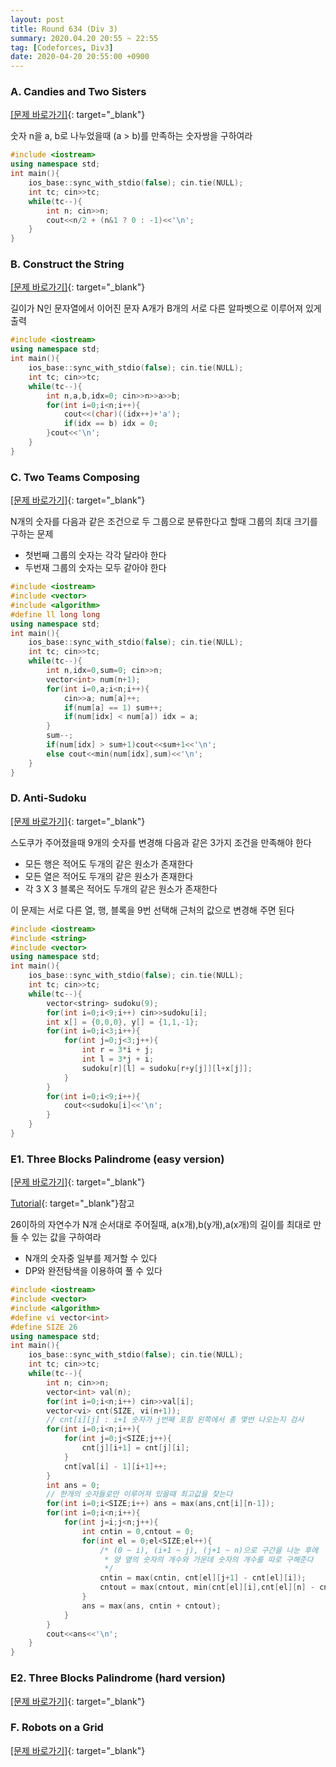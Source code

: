 ```yaml
---
layout: post
title: Round 634 (Div 3)
summary: 2020.04.20 20:55 ~ 22:55
tag: [Codeforces, Div3]
date: 2020-04-20 20:55:00 +0900
---
```


### A. Candies and Two Sisters 
[[문제 바로가기]](https://codeforces.com/contest/1335/problem/A){: target="\_blank"}

숫자 n을 a, b로 나누었을때 (a > b)를 만족하는 숫자쌍을 구하여라

```c++
#include <iostream>
using namespace std;
int main(){
	ios_base::sync_with_stdio(false); cin.tie(NULL);
	int tc; cin>>tc;
	while(tc--){
		int n; cin>>n;	
		cout<<n/2 + (n&1 ? 0 : -1)<<'\n';
	}
}
```

### B. Construct the String 
[[문제 바로가기]](https://codeforces.com/contest/1335/problem/B){: target="\_blank"}

길이가 N인 문자열에서 이어진 문자 A개가 B개의 서로 다른 알파벳으로 이루어져 있게 출력

```c++
#include <iostream>
using namespace std;
int main(){
	ios_base::sync_with_stdio(false); cin.tie(NULL);
	int tc; cin>>tc;
	while(tc--){
		int n,a,b,idx=0; cin>>n>>a>>b;
		for(int i=0;i<n;i++){
			cout<<(char)((idx++)+'a');	
			if(idx == b) idx = 0;
		}cout<<'\n';
	}
}
```

### C. Two Teams Composing 
[[문제 바로가기]](https://codeforces.com/contest/1335/problem/C){: target="\_blank"}

N개의 숫자를 다음과 같은 조건으로 두 그룹으로 분류한다고 할때 그룹의 최대 크기를 구하는 문제

* 첫번째 그룹의 숫자는 각각 달라야 한다
* 두번재 그룹의 숫자는 모두 같아야 한다

```c++
#include <iostream>
#include <vector>
#include <algorithm>
#define ll long long
using namespace std;
int main(){
	ios_base::sync_with_stdio(false); cin.tie(NULL);
	int tc; cin>>tc;
	while(tc--){
		int n,idx=0,sum=0; cin>>n;
		vector<int> num(n+1);
		for(int i=0,a;i<n;i++){
			cin>>a; num[a]++;
			if(num[a] == 1) sum++;
			if(num[idx] < num[a]) idx = a;
		}
		sum--;
		if(num[idx] > sum+1)cout<<sum+1<<'\n';
		else cout<<min(num[idx],sum)<<'\n';
	}
}
```

### D. Anti-Sudoku 
[[문제 바로가기]](https://codeforces.com/contest/1335/problem/D){: target="\_blank"}

스도쿠가 주어졌을때 9개의 숫자를 변경해 다음과 같은 3가지 조건을 만족해야 한다

* 모든 행은 적어도 두개의 같은 원소가 존재한다
* 모든 열은 적어도 두개의 같은 원소가 존재한다
* 각 3 X 3 블록은 적어도 두개의 같은 원소가 존재한다

이 문제는 서로 다른 열, 행, 블록을 9번 선택해 근처의 값으로 변경해 주면 된다

```c++
#include <iostream>
#include <string>
#include <vector>
using namespace std;
int main(){
	ios_base::sync_with_stdio(false); cin.tie(NULL);
	int tc; cin>>tc;
	while(tc--){
		vector<string> sudoku(9);
		for(int i=0;i<9;i++) cin>>sudoku[i];
		int x[] = {0,0,0}, y[] = {1,1,-1};
		for(int i=0;i<3;i++){
			for(int j=0;j<3;j++){
				int r = 3*i + j;
				int l = 3*j + i;
				sudoku[r][l] = sudoku[r+y[j]][l+x[j]];
			}
		}
		for(int i=0;i<9;i++){
			cout<<sudoku[i]<<'\n';
		}
	}
}
```

### E1. Three Blocks Palindrome (easy version) 
[[문제 바로가기]](https://codeforces.com/contest/1335/problem/E1){: target="\_blank"}

[Tutorial](https://codeforces.com/blog/entry/75993){: target="\_blank"}참고

26이하의 자연수가 N개 순서대로 주어질때, a(x개),b(y개),a(x개)의 길이를 최대로 만들 수 있는 값을 구하여라

* N개의 숫자중 일부를 제거할 수 있다
* DP와 완전탐색을 이용하여 풀 수 있다

```c++
#include <iostream>
#include <vector>
#include <algorithm>
#define vi vector<int>
#define SIZE 26
using namespace std;
int main(){
	ios_base::sync_with_stdio(false); cin.tie(NULL);
	int tc; cin>>tc;
	while(tc--){
		int n; cin>>n;
		vector<int> val(n);
		for(int i=0;i<n;i++) cin>>val[i];
		vector<vi> cnt(SIZE, vi(n+1));
		// cnt[i][j] : i+1 숫자가 j번째 포함 왼쪽에서 총 몇번 나오는지 검사
		for(int i=0;i<n;i++){
			for(int j=0;j<SIZE;j++){
				cnt[j][i+1] = cnt[j][i];
			}
			cnt[val[i] - 1][i+1]++;
		}
		int ans = 0;
		// 한개의 숫자들로만 이루어져 있을때 최고값을 찾는다
		for(int i=0;i<SIZE;i++) ans = max(ans,cnt[i][n-1]);
		for(int i=0;i<n;i++){
			for(int j=i;j<n;j++){
				int cntin = 0,cntout = 0;
				for(int el = 0;el<SIZE;el++){
					/* (0 ~ i), (i+1 ~ j), (j+1 ~ n)으로 구간을 나눈 후에
					 * 양 옆의 숫자의 개수와 가운데 숫자의 개수를 따로 구해준다
					 */
					cntin = max(cntin, cnt[el][j+1] - cnt[el][i]);
					cntout = max(cntout, min(cnt[el][i],cnt[el][n] - cnt[el][j+1]) * 2);
				}
				ans = max(ans, cntin + cntout);
			}
		}
		cout<<ans<<'\n';
	}
}
```
### E2. Three Blocks Palindrome (hard version) 
[[문제 바로가기]](https://codeforces.com/contest/1335/problem/E2){: target="\_blank"}

### F. Robots on a Grid 
[[문제 바로가기]](https://codeforces.com/contest/1335/problem/F){: target="\_blank"}
